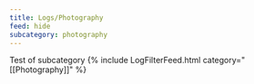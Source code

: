 ```yaml
---
title: Logs/Photography
feed: hide
subcategory: photography
---
```

Test of subcategory
{% include LogFilterFeed.html category="[[Photography]]" %}